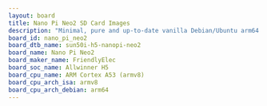 ```yaml
---
layout: board
title: Nano Pi Neo2 SD Card Images
description: "Minimal, pure and up-to-date vanilla Debian/Ubuntu arm64 SD card images for Nano Pi Neo2 by FriendlyElec, SoC: Allwinner H5, CPU ISA: armv8"
board_id: nano_pi_neo2
board_dtb_name: sun50i-h5-nanopi-neo2
board_name: Nano Pi Neo2
board_maker_name: FriendlyElec
board_soc_name: Allwinner H5
board_cpu_name: ARM Cortex A53 (armv8)
board_cpu_arch_isa: armv8
board_cpu_arch_debian: arm64
---
```

